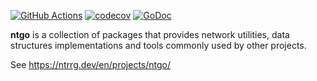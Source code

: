 [![GitHub Actions](https://github.com/ntrrg/ntgo/workflows/Go/badge.svg)](https://github.com/ntrrg/ntgo/actions?query=workflow:Go)
[![codecov](https://codecov.io/gh/ntrrg/ntgo/branch/master/graph/badge.svg)](https://codecov.io/gh/ntrrg/ntgo)
[![GoDoc](https://godoc.org/go.ntrrg.dev/ntgo?status.svg)](https://godoc.org/ntrrg.dev/go/sdb/pkg/sdb)

**ntgo** is a collection of packages that provides network utilities, data
structures implementations and tools commonly used by other projects.

See <https://ntrrg.dev/en/projects/ntgo/>

